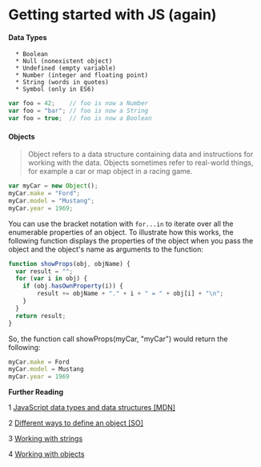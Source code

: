 
Getting started with JS (again)
========================

#### Data Types
	  * Boolean
	  * Null (nonexistent object)
	  * Undefined (empty variable)
	  * Number (integer and floating point)
	  * String (words in quotes)
	  * Symbol (only in ES6)

```javascript
var foo = 42;    // foo is now a Number
var foo = "bar"; // foo is now a String
var foo = true;  // foo is now a Boolean
```


#### Objects

>Object refers to a data structure containing data and instructions for working with the data. Objects sometimes refer to real-world things, for example a car or map object in a racing game.

```javascript
var myCar = new Object();
myCar.make = "Ford";
myCar.model = "Mustang";
myCar.year = 1969;
```

You can use the bracket notation with `for...in` to iterate over all the enumerable properties of an object. To illustrate how this works, the following function displays the properties of the object when you pass the object and the object's name as arguments to the function:

```javascript
function showProps(obj, objName) {
  var result = "";
  for (var i in obj) {
    if (obj.hasOwnProperty(i)) {
        result += objName + "." + i + " = " + obj[i] + "\n";
    }
  }
  return result;
}
```

So, the function call showProps(myCar, "myCar") would return the following:

```javascript
myCar.make = Ford
myCar.model = Mustang
myCar.year = 1969
```
**Further Reading**

1 [JavaScript data types and data structures [MDN]](https://developer.mozilla.org/en-US/docs/Web/JavaScript/Data_structures)

 2 [Different ways to define an object [SO]](http://stackoverflow.com/questions/1143498/difference-between-an-object-and-a-hash)
 
 3 [Working with strings](http://learnjsdata.com/strings.html)

4 [Working with objects](https://developer.mozilla.org/en-US/docs/Web/JavaScript/Guide/Working_with_Objects)